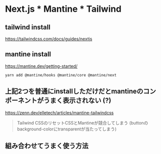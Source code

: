 # Next.js * Mantine * Tailwind

## tailwind install

https://tailwindcss.com/docs/guides/nextjs

## mantine install

https://mantine.dev/getting-started/

```
yarn add @mantine/hooks @mantine/core @mantine/next
```

## 上記2つを普通にinstallしただけだとmantineのコンポーネントがうまく表示されない (?)

https://zenn.dev/elletech/articles/mantine-tailwindcss

> Tailwind CSSのリセットCSSとMantineが競合してしまう
> (buttonのbackground-colorにtransparentが当たってしまう)

## 組み合わせてうまく使う方法
